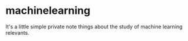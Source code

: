 # machinelearning
It's a little simple private note things about the study of machine learning relevants.
